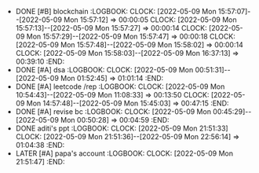 - DONE [#B] blockchain
  :LOGBOOK:
  CLOCK: [2022-05-09 Mon 15:57:07]--[2022-05-09 Mon 15:57:12] =>  00:00:05
  CLOCK: [2022-05-09 Mon 15:57:13]--[2022-05-09 Mon 15:57:27] =>  00:00:14
  CLOCK: [2022-05-09 Mon 15:57:29]--[2022-05-09 Mon 15:57:47] =>  00:00:18
  CLOCK: [2022-05-09 Mon 15:57:48]--[2022-05-09 Mon 15:58:02] =>  00:00:14
  CLOCK: [2022-05-09 Mon 15:58:03]--[2022-05-09 Mon 16:37:13] =>  00:39:10
  :END:
- DONE [#A] dsa
  :LOGBOOK:
  CLOCK: [2022-05-09 Mon 00:51:31]--[2022-05-09 Mon 01:52:45] =>  01:01:14
  :END:
- DONE [#A] leetcode /rep
  :LOGBOOK:
  CLOCK: [2022-05-09 Mon 10:54:43]--[2022-05-09 Mon 11:08:33] =>  00:13:50
  CLOCK: [2022-05-09 Mon 14:57:48]--[2022-05-09 Mon 15:45:03] =>  00:47:15
  :END:
- DONE [#A] revise bc
  :LOGBOOK:
  CLOCK: [2022-05-09 Mon 00:45:29]--[2022-05-09 Mon 00:50:28] =>  00:04:59
  :END:
- DONE aditi's ppt
  :LOGBOOK:
  CLOCK: [2022-05-09 Mon 21:51:33]
  CLOCK: [2022-05-09 Mon 21:51:36]--[2022-05-09 Mon 22:56:14] =>  01:04:38
  :END:
- LATER [#A] papa's account
  :LOGBOOK:
  CLOCK: [2022-05-09 Mon 21:51:47]
  :END: